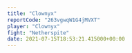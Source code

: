 ```yaml
---
title: "Clownyx"
reportCode: "263vgwqW1G4jMVXT"
player: "Clownyx"
fight: "Netherspite"
date: 2021-07-15T18:53:21.415000+00:00
---
```

